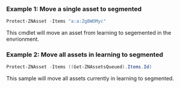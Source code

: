 ### Example 1: Move a single asset to segmented
```powershell
Protect-ZNAsset -Items "a:a:ZgBWOMyc"

```

This cmdlet will move an asset from learning to segemented in the envrionment.

### Example 2: Move all assets in learning to segmented
```powershell
Protect-ZNAsset -Items ((Get-ZNAssetsQueued).Items.Id)

```

This sample will move all assets currently in learning to segmented.

